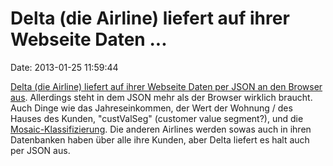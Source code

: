 Delta (die Airline) liefert auf ihrer Webseite Daten \...
=========================================================

Date: 2013-01-25 11:59:44

[Delta (die Airline) liefert auf ihrer Webseite Daten per JSON an den
Browser
aus](http://www.flyertalk.com/forum/delta-skymiles/1431632-delta-new-dl-com-profiles-lot-about-you.html).
Allerdings steht in dem JSON mehr als der Browser wirklich braucht. Auch
Dinge wie das Jahreseinkommen, der Wert der Wohnung / des Hauses des
Kunden, \"custValSeg\" (customer value segment?), und die
[Mosaic-Klassifizierung](http://en.wikipedia.org/wiki/Geodemographic_segmentation#MOSAIC_system).
Die anderen Airlines werden sowas auch in ihren Datenbanken haben über
alle ihre Kunden, aber Delta liefert es halt auch per JSON aus.
